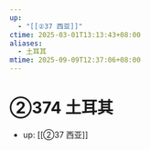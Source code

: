```yaml
---
up:
  - "[[②37 西亚]]"
ctime: 2025-03-01T13:13:43+08:00
aliases:
  - 土耳其
mtime: 2025-09-09T12:37:06+08:00
---
```


# ②374 土耳其

- up: [[②37 西亚]]

